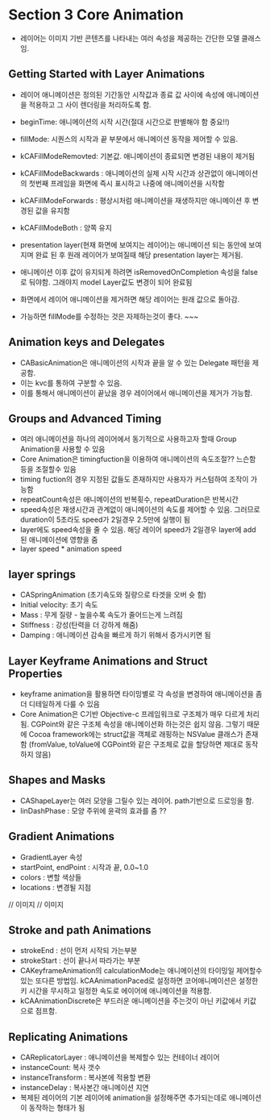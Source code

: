 
# Section 3 Core Animation
- 레이어는 이미지 기반 콘텐츠를 나타내는 여러 속성을 제공하는 간단한 모델 클래스임.

## Getting Started with Layer Animations
- 레이어 애니메이션은 정의된 기간동안 시작값과 종료 값 사이에 속성에 애니메이션을 적용하고 그 사이 렌더링을 처리하도록 함.
- beginTime: 애니메이션의 시작 시간(절대 시간으로 판별해야 함 중요!!)
- fillMode: 시퀀스의 시작과 끝 부분에서 애니메이션 동작을 제어할 수 있음.
- kCAFillModeRemovted: 기본값. 애니메이션이 종료되면 변경된 내용이 제거됨
- kCAFillModeBackwards : 애니메이션의 실제 시작 시간과 상관없이 애니메이션의 첫번째 프레임을 화면에 즉시 표시하고 나중에 애니메이션을 시작함
- kCAFillModeForwards : 평상시처럼 애니메이션을 재생하지만 애니메이션 후 변경된 값을 유지함
- kCAFillModeBoth : 양쪽 유지

- presentation layer(현재 화면에 보여지는 레이어)는 애니메이션 되는 동안에 보여지며 완료 된 후 원래 레이어가 보여질때 해당 presentation layer는 제거됨.
- 애니메이션 이후 값이 유지되게 하려면 isRemovedOnCompletion 속성을 false로 둬야함. 그래야지 model Layer값도 변경이 되어 완료됨
- 화면에서 레이어 애니메이션을 제거하면 해당 레이어는 원래 값으로 돌아감.
- 가능하면 fillMode를 수정하는 것은 자제하는것이 좋다. ~~~

## Animation keys and Delegates
- CABasicAnimation은 애니메이션의 시작과 끝을 알 수 있는 Delegate 패턴을 제공함.
- 이는 kvc를 통하여 구분할 수 있음.
- 이를 통해서 애니메이션이 끝났을 경우 레이어에서 애니메이션을 제거가 가능함.

## Groups and Advanced Timing
- 여러 애니메이션을 하나의 레이어에서 동기적으로 사용하고자 할때 Group Animation을 사용할 수 있음
- Core Animation은 timingfuction을 이용하여 애니메이션의 속도조절?? 느슨함 등을 조절할수 있음
- timing fuction의 경우 지정된 값들도 존재하지만 사용자가 커스텀하여 조작이 가능함
- repeatCount속성은 애니메이션의 반복휫수, repeatDuration은 반복시간
- speed속성은 재생시간과 관계없이 애니메이션의 속도를 제어할 수 있음. 그러므로 duration이 5초라도 speed가 2일경우 2.5만에 실행이 됨
- layer에도 speed속성을 줄 수 있음. 해당 레이어 speed가 2일경우 layer에 add된 애니메이션에 영향을 줌
- layer speed * animation speed

## layer springs
- CASpringAnimation (초기속도와 질량으로 타겟을 오버 슛 함)
- Initial velocity: 초기 속도
- Mass : 무게 질량 - 높을수록 속도가 줄어드는게 느려짐
- Stiffness : 강성(탄력을 더 강하게 해줌)
- Damping : 애니메이션 감속을 빠르게 하기 위해서 증가시키면 됨

## Layer Keyframe Animations and Struct Properties
- keyframe animation을 활용하면 타이밍별로 각 속성을 변경하여 애니메이션을 좀 더 디테일하게 다룰 수 있음
- Core Animation은 C기반 Objective-c 프레임워크로 구조체가 매우 다르게 처리됨. CGPoint와 같은 구조체 속성을 애니메이션화 하는것은 쉽지 않음. 그렇기 때문에 Cocoa framework에는 struct값을 객체로 래핑하는 NSValue 클래스가 존재함 (fromValue, toValue에 CGPoint와 같은 구조체로 값을 할당하면 제대로 동작하지 않음)

## Shapes and Masks
- CAShapeLayer는 여러 모양을 그릴수 있는 레이어. path기반으로 드로잉을 함.
- linDashPhase : 모양 주위에 윤곽의 효과를 줌 ??

## Gradient Animations
- GradientLayer 속성
- startPoint, endPoint : 시작과 끝, 0.0~1.0
- colors : 변할 색상들
- locations : 변경될 지점

// 이미지
// 이미지

## Stroke and path Animations
- strokeEnd : 선이 먼저 시작되 가는부분
- strokeStart : 선이 끝나서 따라가는 부분
- CAKeyframeAnimation의 calculationMode는 애니메이션의 타이밍일 제어할수 있는 또다른 방법임. kCAAnimationPaced로 설정하면 코어애니메이션은 설정한 키 시간을 무시하고 일정한 속도로 에이어에 애니메이션을 적용함.
- kCAAnimationDiscrete은 부드러운 애니메이션을 주는것이 아닌 키값에서 키값으로 점프함.

## Replicating Animations
- CAReplicatorLayer : 애니메이션을 복제할수 있는 컨테이너 레이어
- instanceCount: 복사 갯수
- instanceTransform : 복사본에 적용할 변환
- instanceDelay : 복사본간 애니메이션 지연
- 복제된 레이어의 기본 레이어에 animation을 설정해주면 추가되는데로 애니메이션이 동작하는 형태가 됨
